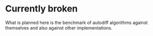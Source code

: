 # Currently broken

What is planned here is the benchmark of 
autodiff algorithms against themselves and also against other implementations.
